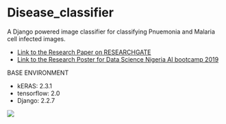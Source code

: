 # Disease_classifier
A Django powered image classifier for classifying Pnuemonia and Malaria cell infected images. 

* [Link to the Research Paper on RESEARCHGATE](https://www.researchgate.net/publication/338681432_WeboDoc_A_Web_Based_Application_for_Classifying_Pneumonia_and_Malaria_Infected_Images)
* [Link to the Research Poster for Data Science Nigeria AI bootcamp 2019](https://drive.google.com/file/d/1A7zRmTaEaeN5LtO3y9_44N56QfJ5BdFh/view)


BASE ENVIRONMENT

* kERAS: 2.3.1
* tensorflow: 2.0
* Django: 2.2.7

![](name-of-giphy.gif)
